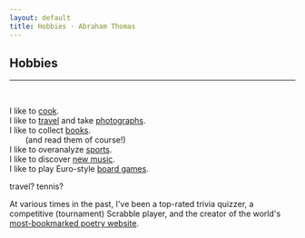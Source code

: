 ```yaml
---
layout: default
title: Hobbies · Abraham Thomas
---
```


## Hobbies

----

<br/>

I like to [cook](/kitchen).  
I like to [travel](/japan) and take [photographs](/gallery).  
I like to collect [books](/library).  
&emsp;&emsp;(and read them of course!)  
I like to overanalyze [sports](/sports).  
I like to discover [new music](/music).  
I like to play Euro-style [board games](/board-games).  

travel?
tennis? 

At various times in the past, I've been a top-rated trivia quizzer, a competitive (tournament) Scrabble player, and the creator of the world's [most-bookmarked poetry website](https://fundamatics.net/three-men-and-a-list-to-say-nothing-of-the-blog/).   

<br/>
<br/>
<br/>
